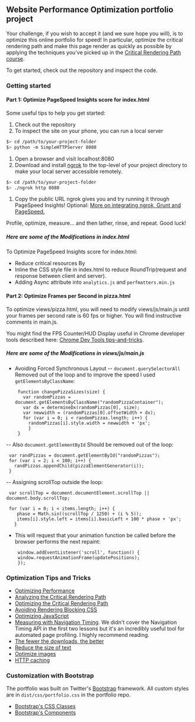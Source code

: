 ## Website Performance Optimization portfolio project

Your challenge, if you wish to accept it (and we sure hope you will), is to optimize this online portfolio for speed! In particular, optimize the critical rendering path and make this page render as quickly as possible by applying the techniques you've picked up in the [Critical Rendering Path course](https://www.udacity.com/course/ud884).

To get started, check out the repository and inspect the code.

### Getting started

#### Part 1: Optimize PageSpeed Insights score for index.html

Some useful tips to help you get started:

1. Check out the repository
1. To inspect the site on your phone, you can run a local server

  ```bash
  $> cd /path/to/your-project-folder
  $> python -m SimpleHTTPServer 8080
  ```

1. Open a browser and visit localhost:8080
1. Download and install [ngrok](https://ngrok.com/) to the top-level of your project directory to make your local server accessible remotely.

  ``` bash
  $> cd /path/to/your-project-folder
  $> ./ngrok http 8080
  ```

1. Copy the public URL ngrok gives you and try running it through PageSpeed Insights! Optional: [More on integrating ngrok, Grunt and PageSpeed.](http://www.jamescryer.com/2014/06/12/grunt-pagespeed-and-ngrok-locally-testing/)

Profile, optimize, measure... and then lather, rinse, and repeat. Good luck!
##### *Here are some of the Modifications in index.html*
To Optimize PageSpeed Insights score for index.html:
- Reduce critical resources By 
- Inline the CSS style file in index.html to reduce RoundTrip(request and response between client and server).
- Adding Async attribute into ```analytics.js``` and ```perfmatters.min.js```  



#### Part 2: Optimize Frames per Second in pizza.html

To optimize views/pizza.html, you will need to modify views/js/main.js until your frames per second rate is 60 fps or higher. You will find instructive comments in main.js. 

You might find the FPS Counter/HUD Display useful in Chrome developer tools described here: [Chrome Dev Tools tips-and-tricks](https://developer.chrome.com/devtools/docs/tips-and-tricks).

##### *Here are some of the Modifications in views/js/main.js*
- Avoiding Forced Synchronous Layout
-- ``` document.querySelectorAll ``` Removed out of the loop and to improve the speed I used ```getElementsByClassName```: 
   ```
    function changePizzaSizes(size) {
      var randomPizzas = document.getElementsByClassName("randomPizzaContainer");
      var dx = determineDx(randomPizzas[0], size);
      var newwidth = (randomPizzas[0].offsetWidth + dx);
      for (var i = 0; i < randomPizzas.length; i++) {
        randomPizzas[i].style.width = newwidth + 'px';
        }
    }
   ```
-- Also ```document.getElementById``` Should be removed out of the loop:
   ```
    var randPizzas = document.getElementById("randomPizzas");
    for (var i = 2; i < 100; i++) {
      randPizzas.appendChild(pizzaElementGenerator(i));
    }
   ```
-- Assigning scrollTop outside the loop:
   ```
    var scrollTop = document.documentElement.scrollTop || document.body.scrollTop;

    for (var i = 0; i < items.length; i++) {
       phase = Math.sin((scrollTop / 1250) + (i % 5));
       items[i].style.left = items[i].basicLeft + 100 * phase + 'px';
      }
   ```
- This will request that your animation function be called before the browser performs the next repaint:
   ```
    window.addEventListener('scroll', function() {
    window.requestAnimationFrame(updatePositions);
    });
   ```



### Optimization Tips and Tricks
* [Optimizing Performance](https://developers.google.com/web/fundamentals/performance/ "web performance")
* [Analyzing the Critical Rendering Path](https://developers.google.com/web/fundamentals/performance/critical-rendering-path/analyzing-crp.html "analyzing crp")
* [Optimizing the Critical Rendering Path](https://developers.google.com/web/fundamentals/performance/critical-rendering-path/optimizing-critical-rendering-path.html "optimize the crp!")
* [Avoiding Rendering Blocking CSS](https://developers.google.com/web/fundamentals/performance/critical-rendering-path/render-blocking-css.html "render blocking css")
* [Optimizing JavaScript](https://developers.google.com/web/fundamentals/performance/critical-rendering-path/adding-interactivity-with-javascript.html "javascript")
* [Measuring with Navigation Timing](https://developers.google.com/web/fundamentals/performance/critical-rendering-path/measure-crp.html "nav timing api"). We didn't cover the Navigation Timing API in the first two lessons but it's an incredibly useful tool for automated page profiling. I highly recommend reading.
* <a href="https://developers.google.com/web/fundamentals/performance/optimizing-content-efficiency/eliminate-downloads.html">The fewer the downloads, the better</a>
* <a href="https://developers.google.com/web/fundamentals/performance/optimizing-content-efficiency/optimize-encoding-and-transfer.html">Reduce the size of text</a>
* <a href="https://developers.google.com/web/fundamentals/performance/optimizing-content-efficiency/image-optimization.html">Optimize images</a>
* <a href="https://developers.google.com/web/fundamentals/performance/optimizing-content-efficiency/http-caching.html">HTTP caching</a>

### Customization with Bootstrap
The portfolio was built on Twitter's <a href="http://getbootstrap.com/">Bootstrap</a> framework. All custom styles are in `dist/css/portfolio.css` in the portfolio repo.

* <a href="http://getbootstrap.com/css/">Bootstrap's CSS Classes</a>
* <a href="http://getbootstrap.com/components/">Bootstrap's Components</a>
